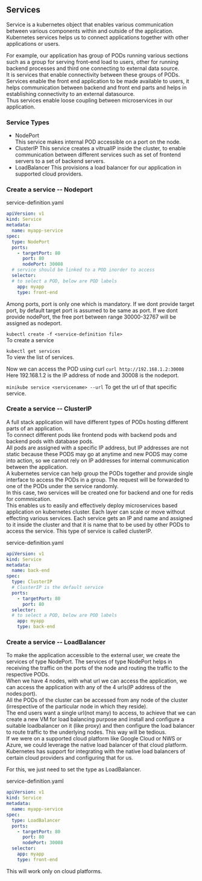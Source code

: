 ## Services

Service is a kubernetes object that enables various communication between various components within and outside of the application.   
Kubernetes services helps us to connect applications together with other applications or users.  

For example, our application has group of PODs running various sections such as a group for serving front-end load to users, other for running backend processes and third one connecting to external data source.  
It is services that enable connectivity between these groups of PODs.  
Services enable the front end application to be made available to users, it helps communication between backend and front end parts and helps in establishing connectivity to an external datasource.  
Thus services enable loose coupling between microservices in our application.

### Service Types

* NodePort  
  This service makes internal POD accessible on a port on the node.
* ClusterIP
  This service creates a vitrualIP inside the cluster, to enable communication between different services such as set of frontend servers to a set of backend servers.
* LoadBalancer
  This provisions a load balancer for our application in supported cloud providers.  

### Create a service -- Nodeport

service-definition.yaml
```yaml
apiVersion: v1
kind: Service
metadata:
  name: myapp-service
spec:
  type: NodePort
  ports:
    - targetPort: 80
      port: 80
      nodePort: 30008
  # service should be linked to a POD inorder to access
  selector: 
  # to select a POD, below are POD labels
    app: myapp
    type: front-end
```
Among ports, port is only one which is mandatory. If we dont provide target port, by default target port is assumed to be same as port. If we dont provide nodePort, the free port between range 30000-32767 will be assigned as nodeport.  

`kubectl create -f <service-definition file>`  
To create a service

`kubectl get services`  
To view the list of services.  

Now we can access the POD using curl
`curl http://192.168.1.2:30008`  
Here 192.168.1.2 is the IP address of node and 30008 is the nodeport.  

`minikube service <servicename> --url`
To get the url of that specific service.

### Create a service -- ClusterIP

A full stack application will have different types of PODs hosting different parts of an application.  
To connect different pods like frontend pods with backend pods and backend pods with database pods.   
All pods are assigned with a specific IP address, but IP addresses are not static because these PODS may go at anytime and new PODS may come into action, so we cannot rely on IP addresses for internal communication between the application.  
A kubernetes service can help group the PODs together and provide single interface to access the PODs in a group.  The request will be forwarded to one of the PODs under the service randomly.  
In this case, two services will be created one for backend and one for redis for commnication.  
This enables us to easily and effectively deploy microservices based application on kubernetes cluster. Each layer can scale or move without effecting various services.  Each service gets an IP and name and assigned to it inside the cluster and that it is name that to be used by other PODs to access the service. This type of service is called clusterIP.

service-definition.yaml
```yaml
apiVersion: v1
kind: Service
metadata:
  name: back-end
spec:
  type: ClusterIP
  # ClusterIP is the default service
  ports:
    - targetPort: 80
      port: 80
  selector: 
  # to select a POD, below are POD labels
    app: myapp
    type: back-end
```

### Create a service -- LoadBalancer

To make the application accessible to the external user, we create the services of type NodePort. 
The services of type NodePort helps in receiving the traffic on the ports of the node and routing the traffic to the respective PODs.  
When we have 4 nodes, with what url we can access the application, we can access the application with any of the 4 urls(IP address of the nodes:port).  
All the PODs of the cluster can be accessed from any node of the cluster (irrespective of the particular node in which they reside).    
The end users want a single url(not many) to access, to achieve that we can create a new VM for load balancing purpose and install and configure a suitable loadbalancer on it (like proxy) and then configure the load balancer to route traffic to the underlying nodes. This way will be tedious.  
If we were on a supported cloud platform like Google Cloud or NWS or Azure, we could leverage the native load balancer of that cloud platform.
Kubernetes has support for integrating with the native load balancers of certain cloud providers and configuring that for us.

For this, we just need to set the type as LoadBalancer.

service-definition.yaml
```yaml
apiVersion: v1
kind: Service
metadata:
  name: myapp-service
spec:
  type: LoadBalancer
  ports:
    - targetPort: 80
      port: 80
      nodePort: 30008
  selector: 
    app: myapp
    type: front-end
```
This will work only on cloud platforms.  










